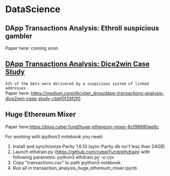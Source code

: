 # DataScience

## DApp Transactions Analysis: Ethroll suspicious gambler 

Paper here: coming soon

## [DApp Transactions Analysis: Dice2win Case Study](https://github.com/cyber-drop/DataScience/blob/master/dice2win/dice2win.md)
`52% of the bets were delivered by a suspicious system of linked addresses.`  
Paper here: https://medium.com/@cyber_drop/dapp-transactions-analysis-dice2win-case-study-cbbf0f29f2f0


## Huge Ethereum Mixer

Paper here:https://blog.cyber.fund/huge-ethereum-mixer-6cf98680ee6c

For working with ipython3 notebook you need:
1. Install and synchronize Parity 1.6.10 (sync Parity db isn't less than 24GB)
2. Launch ethdrain.py (https://github.com/cyberFund/ethdrain) with following parametrs:
    python3 ethdrain.py -o csv
3. Copy "transactions.csv" to path ipython3 notebook
4. Run all in transaction_analysis_huge_ethereum_mixer.ipynb

